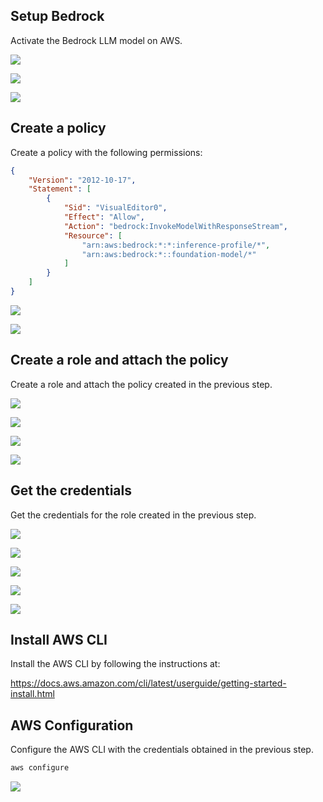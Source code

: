 ## Setup Bedrock

Activate the Bedrock LLM model on AWS.

![](../images/aws_bedrock_001.png)

![](../images/aws_bedrock_002.png)

![](../images/aws_bedrock_003.png)


## Create a policy

Create a policy with the following permissions:

``` json
{
    "Version": "2012-10-17",
    "Statement": [
        {
            "Sid": "VisualEditor0",
            "Effect": "Allow",
            "Action": "bedrock:InvokeModelWithResponseStream",
            "Resource": [
                "arn:aws:bedrock:*:*:inference-profile/*",
                "arn:aws:bedrock:*::foundation-model/*"
            ]
        }
    ]
}
```

![](../images/aws_bedrock_004.png)

![](../images/aws_bedrock_005.png)

## Create a role and attach the policy

Create a role and attach the policy created in the previous step.

![](../images/aws_bedrock_006.png)

![](../images/aws_bedrock_007.png)

![](../images/aws_bedrock_008.png)

![](../images/aws_bedrock_009.png)

## Get the credentials

Get the credentials for the role created in the previous step.

![](../images/aws_bedrock_010.png)

![](../images/aws_bedrock_011.png)


![](../images/aws_bedrock_012.png)

![](../images/aws_bedrock_013.png)


![](../images/aws_bedrock_014.png)

## Install AWS CLI

Install the AWS CLI by following the instructions at:

https://docs.aws.amazon.com/cli/latest/userguide/getting-started-install.html

## AWS Configuration

Configure the AWS CLI with the credentials obtained in the previous step.

``` bash
aws configure
```

![](../images/aws_bedrock_015.png)

